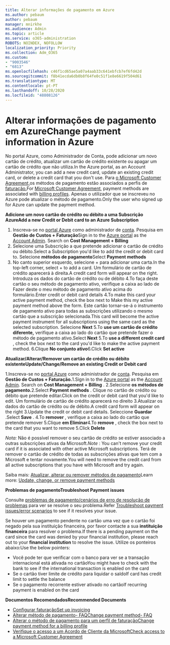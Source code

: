 ```yaml
---
title: Alterar informações de pagamento em Azure
ms.author: pebaum
author: pebaum
manager: mnirkhe
ms.audience: Admin
ms.topic: article
ms.service: o365-administration
ROBOTS: NOINDEX, NOFOLLOW
localization_priority: Priority
ms.collection: Adm_O365
ms.custom:
- "9003546"
- "6813"
ms.openlocfilehash: c46f1cd65ae5a07a4aab33c641ebfcb7ef6fd42d
ms.sourcegitcommit: f8b41ecda6db0b8f64fe0c51f1e8e6619f504d61
ms.translationtype: MT
ms.contentlocale: pt-PT
ms.lasthandoff: 10/28/2020
ms.locfileid: "48808126"
---
```

# <a name="change-payment-information-in-azure"></a><span data-ttu-id="d4ab7-102">Alterar informações de pagamento em Azure</span><span class="sxs-lookup"><span data-stu-id="d4ab7-102">Change payment information in Azure</span></span>

<span data-ttu-id="d4ab7-103">No portal Azure, como Administrador de Conta, pode adicionar um novo cartão de crédito, atualizar um cartão de crédito existente ou apagar um cartão de crédito que não utiliza.</span><span class="sxs-lookup"><span data-stu-id="d4ab7-103">In the Azure portal, as an Account Administrator, you can add a new credit card, update an existing credit card, or delete a credit card that you don't use.</span></span> <span data-ttu-id="d4ab7-104">Para [o Microsoft Customer Agreement,](https://docs.microsoft.com/azure/billing/billing-how-to-change-credit-card?WT.mc_id=Portal-Microsoft_Azure_Support#check-access-to-a-microsoft-customer-agreement)os métodos de pagamento estão associados a perfis de [faturação.](https://docs.microsoft.com/azure/billing/billing-how-to-change-credit-card?WT.mc_id=Portal-Microsoft_Azure_Support#change-payment-method-for-a-billing-profile)</span><span class="sxs-lookup"><span data-stu-id="d4ab7-104">For [Microsoft Customer Agreement](https://docs.microsoft.com/azure/billing/billing-how-to-change-credit-card?WT.mc_id=Portal-Microsoft_Azure_Support#check-access-to-a-microsoft-customer-agreement), payment methods are associated with [billing profiles](https://docs.microsoft.com/azure/billing/billing-how-to-change-credit-card?WT.mc_id=Portal-Microsoft_Azure_Support#change-payment-method-for-a-billing-profile).</span></span> <span data-ttu-id="d4ab7-105">Apenas o utilizador que se inscreveu no Azure pode atualizar o método de pagamento.</span><span class="sxs-lookup"><span data-stu-id="d4ab7-105">Only the user who signed up for Azure can update the payment method.</span></span>

<span data-ttu-id="d4ab7-106">**Adicione um novo cartão de crédito ou débito a uma Subscrição Azure**</span><span class="sxs-lookup"><span data-stu-id="d4ab7-106">**Add a new Credit or Debit card to an Azure Subscription**</span></span>

1. <span data-ttu-id="d4ab7-107">Inscreva-se no [portal Azure](https://portal.azure.com/) como administrador de [conta](https://docs.microsoft.com/azure/billing/billing-subscription-transfer?WT.mc_id=Portal-Microsoft_Azure_Support#whoisaa). Pesquisa em **Gestão de Custos + Faturação**</span><span class="sxs-lookup"><span data-stu-id="d4ab7-107">Sign in to the [Azure portal](https://portal.azure.com/) as the [Account Admin](https://docs.microsoft.com/azure/billing/billing-subscription-transfer?WT.mc_id=Portal-Microsoft_Azure_Support#whoisaa). Search on **Cost Management + Billing**</span></span>
2. <span data-ttu-id="d4ab7-108">Selecione uma Subscrição a que pretende adicionar o cartão de crédito ou débito.</span><span class="sxs-lookup"><span data-stu-id="d4ab7-108">Select a Subscription you'd like to add the credit or debit card to.</span></span> <span data-ttu-id="d4ab7-109">Selecione **métodos de pagamento**</span><span class="sxs-lookup"><span data-stu-id="d4ab7-109">Select **Payment methods**</span></span>
3. <span data-ttu-id="d4ab7-110">No canto superior esquerdo, selecione + para adicionar uma carta.</span><span class="sxs-lookup"><span data-stu-id="d4ab7-110">In the top-left corner, select + to add a card.</span></span> <span data-ttu-id="d4ab7-111">Um formulário de cartão de crédito aparecerá à direita.</span><span class="sxs-lookup"><span data-stu-id="d4ab7-111">A credit card form will appear on the right.</span></span> <span data-ttu-id="d4ab7-112">Introduza os dados do cartão de crédito ou de débito 4.To faça deste cartão o seu método de pagamento ativo, verifique a caixa ao lado de Fazer deste o meu método de pagamento ativo acima do formulário.</span><span class="sxs-lookup"><span data-stu-id="d4ab7-112">Enter credit or debit card details 4.To make this card your active payment method, check the box next to Make this my active payment method above the form.</span></span> <span data-ttu-id="d4ab7-113">Este cartão tornar-se-á o instrumento de pagamento ativo para todas as subscrições utilizando o mesmo cartão que a subscrição selecionada.</span><span class="sxs-lookup"><span data-stu-id="d4ab7-113">This card will become the active payment instrument for all subscriptions using the same card as the selected subscription.</span></span> <span data-ttu-id="d4ab7-114">Selecione **Next** 5.To **use um cartão de crédito diferente,** verifique a caixa ao lado do cartão que pretende fazer o método de pagamento ativo.</span><span class="sxs-lookup"><span data-stu-id="d4ab7-114">Select **Next** 5.To **use a different credit card** , check the box next to the card you'd like to make the active payment method.</span></span>
<span data-ttu-id="d4ab7-115">6.Clique **No conjunto ativo**</span><span class="sxs-lookup"><span data-stu-id="d4ab7-115">6.Click **Set active**</span></span>

<span data-ttu-id="d4ab7-116">**Atualizar/Alterar/Remover um cartão de crédito ou débito existente**</span><span class="sxs-lookup"><span data-stu-id="d4ab7-116">**Update/Change/Remove an existing Credit or Debit card**</span></span>

<span data-ttu-id="d4ab7-117">1.Inscreva-se no [portal Azure](https://portal.azure.com/) como administrador de [conta](https://docs.microsoft.com/azure/billing/billing-subscription-transfer?WT.mc_id=Portal-Microsoft_Azure_Support#whoisaa). Pesquisa em **Gestão de Custos + Faturação.**</span><span class="sxs-lookup"><span data-stu-id="d4ab7-117">1.Sign in to the [Azure portal](https://portal.azure.com/) as the [Account Admin](https://docs.microsoft.com/azure/billing/billing-subscription-transfer?WT.mc_id=Portal-Microsoft_Azure_Support#whoisaa). Search on **Cost Management + Billing** .</span></span>
<span data-ttu-id="d4ab7-118">2.Selecione **os métodos de pagamento.**</span><span class="sxs-lookup"><span data-stu-id="d4ab7-118">2.Select **Payment methods** .</span></span> <span data-ttu-id="d4ab7-119">Clique no cartão de crédito ou débito que pretende editar.</span><span class="sxs-lookup"><span data-stu-id="d4ab7-119">Click on the credit or debit card that you'd like to edit.</span></span> <span data-ttu-id="d4ab7-120">Um formulário de cartão de crédito aparecerá no direito 3.Atualizar os dados do cartão de crédito ou de débito.</span><span class="sxs-lookup"><span data-stu-id="d4ab7-120">A credit card form will appear on the right 3.Update the credit or debit card details.</span></span> <span data-ttu-id="d4ab7-121">Seleccione **Guardar** .</span><span class="sxs-lookup"><span data-stu-id="d4ab7-121">Select **Save** .</span></span>
<span data-ttu-id="d4ab7-122">4.To **remover** , verifique a caixa ao lado do cartão que pretende remover 5.Clique **em Eliminar**</span><span class="sxs-lookup"><span data-stu-id="d4ab7-122">4.To **remove** , check the box next to the card that you want to remove 5.Click **Delete**</span></span>

<span data-ttu-id="d4ab7-123">_Nota:_ Não é possível remover o seu cartão de crédito se estiver associado a outras subscrições ativas da Microsoft.</span><span class="sxs-lookup"><span data-stu-id="d4ab7-123">_Note_ : You can't remove your credit card if it is associated with other active Microsoft subscriptions.</span></span> <span data-ttu-id="d4ab7-124">Terá de remover o cartão de crédito de todas as subscrições ativas que tem com a Microsoft e tentar novamente.</span><span class="sxs-lookup"><span data-stu-id="d4ab7-124">You will need to remove the credit card from all active subscriptions that you have with Microsoft and try again.</span></span>

<span data-ttu-id="d4ab7-125">Saiba mais: [Atualizar, alterar ou remover métodos de pagamento](https://docs.microsoft.com/azure/billing/billing-how-to-change-credit-card?WT.mc_id=Portal-Microsoft_Azure_Support)</span><span class="sxs-lookup"><span data-stu-id="d4ab7-125">Learn more: [Update, change, or remove payment methods](https://docs.microsoft.com/azure/billing/billing-how-to-change-credit-card?WT.mc_id=Portal-Microsoft_Azure_Support)</span></span>

<span data-ttu-id="d4ab7-126">**Problemas de pagamento**</span><span class="sxs-lookup"><span data-stu-id="d4ab7-126">**Troubleshoot Payment issues**</span></span>

<span data-ttu-id="d4ab7-127">Consulte [problemas de pagamento/cenários de erro de resolução de problemas](https://support.microsoft.com/help/4505172/troubleshooting-payment-issues) para ver se resolve o seu problema.</span><span class="sxs-lookup"><span data-stu-id="d4ab7-127">Refer [Troubleshoot payment issues/error scenarios](https://support.microsoft.com/help/4505172/troubleshooting-payment-issues) to see if it resolves your issue.</span></span>

<span data-ttu-id="d4ab7-128">Se houver um pagamento pendente no cartão uma vez que o cartão foi negado pela sua instituição financeira, por favor contacte a sua **instituição financeira** para resolver o problema.</span><span class="sxs-lookup"><span data-stu-id="d4ab7-128">If there is a pending payment on the card since the card was denied by your financial institution, please reach out to your **financial institution** to resolve the issue.</span></span> <span data-ttu-id="d4ab7-129">Utilize os ponteiros abaixo:</span><span class="sxs-lookup"><span data-stu-id="d4ab7-129">Use the below pointers:</span></span>

- <span data-ttu-id="d4ab7-130">Você pode ter que verificar com o banco para ver se a transação internacional está ativada no cartão</span><span class="sxs-lookup"><span data-stu-id="d4ab7-130">You might have to check with the bank to see if the international transaction is enabled on the card</span></span>
- <span data-ttu-id="d4ab7-131">Se o cartão tiver limite de crédito para liquidar o saldo</span><span class="sxs-lookup"><span data-stu-id="d4ab7-131">If card has credit limit to settle the balance</span></span>
- <span data-ttu-id="d4ab7-132">Se o pagamento recorrente estiver ativado no cartão</span><span class="sxs-lookup"><span data-stu-id="d4ab7-132">If recurring payment is enabled on the card</span></span>

<span data-ttu-id="d4ab7-133">**Documentos Recomendados**</span><span class="sxs-lookup"><span data-stu-id="d4ab7-133">**Recommended Documents**</span></span>

- [<span data-ttu-id="d4ab7-134">Configurar faturação</span><span class="sxs-lookup"><span data-stu-id="d4ab7-134">Set up invoicing</span></span>](https://azure.microsoft.com/pricing/invoicing/)
- [<span data-ttu-id="d4ab7-135">Alterar método de pagamento- FAQ</span><span class="sxs-lookup"><span data-stu-id="d4ab7-135">Change payment method- FAQ</span></span>](https://docs.microsoft.com/azure/billing/billing-how-to-change-credit-card?WT.mc_id=Portal-Microsoft_Azure_Support#frequently-asked-questions)
- [<span data-ttu-id="d4ab7-136">Alterar o método de pagamento para um perfil de faturação</span><span class="sxs-lookup"><span data-stu-id="d4ab7-136">Change payment method for a billing profile</span></span>](https://docs.microsoft.com/azure/billing/billing-how-to-change-credit-card?WT.mc_id=Portal-Microsoft_Azure_Support#change-payment-method-for-a-billing-profile)
- [<span data-ttu-id="d4ab7-137">Verifique o acesso a um Acordo de Cliente da Microsoft</span><span class="sxs-lookup"><span data-stu-id="d4ab7-137">Check access to a Microsoft Customer Agreement</span></span>](https://docs.microsoft.com/azure/billing/billing-how-to-change-credit-card?WT.mc_id=Portal-Microsoft_Azure_Support#check-access-to-a-microsoft-customer-agreement)